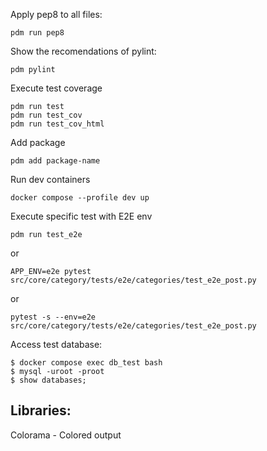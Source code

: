 Apply pep8 to all files:
```
pdm run pep8
```
Show the recomendations of pylint:
```
pdm pylint
```

Execute test coverage
```
pdm run test
pdm run test_cov
pdm run test_cov_html
```

Add package
```
pdm add package-name
```

Run dev containers
```
docker compose --profile dev up
```

Execute specific test with E2E env
```
pdm run test_e2e
```
or
```
APP_ENV=e2e pytest src/core/category/tests/e2e/categories/test_e2e_post.py
```
or
```
pytest -s --env=e2e src/core/category/tests/e2e/categories/test_e2e_post.py
```


Access test database:
```
$ docker compose exec db_test bash
$ mysql -uroot -proot
$ show databases;
```


## Libraries:
Colorama - Colored output